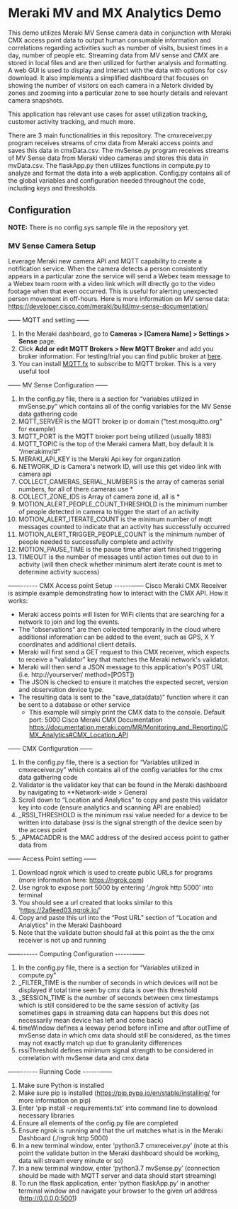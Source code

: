 # Meraki MV and MX Analytics Demo

This demo utilizes Meraki MV Sense camera data in conjunction with Meraki CMX access point data to output human consumable information and correlations regarding activities such as number of visits, busiest times in a day, number of people etc.  Streaming data from MV sense and CMX are stored in local files and are then utilized for further analysis and formatting.  A web GUI is used to display and interact with the data with options for csv download.
It also implements a simplified dashboard that focuses on showing the number of visitors on each camera in a Netork divided by zones and
zooming into a particular zone to see hourly details and relevant camera snapshots.

This application has relevant use cases for asset utilization tracking, customer activity tracking, and much more.

There are 3 main functionalities in this repository.  The cmxreceiver.py program receives streams of cmx data from Meraki access points and saves this data in cmxData.csv.  The mvSense.py program receives streams of MV Sense data from Meraki video cameras and stores this data in mvData.csv.  The flaskApp.py then utilizes functions in compute.py to analyze and format the data into a web application.  Config.py contains all of the global variables and configuration needed throughout the code, including keys and thresholds.

## Configuration

**NOTE:** There is no config.sys sample file in the repository yet. 

### MV Sense Camera Setup  
Leverage Meraki new camera API and MQTT capability to create a notification service. When the camera detects a person consistently appears in a particular zone the service will send a Webex team message to a Webex team room with a video link which will directly go to the video footage when that even occurred. This is useful for alerting unexpected person movement in off-hours. Here is more information on MV sense data: https://developer.cisco.com/meraki/build/mv-sense-documentation/

—— MQTT and setting ——
1. In the Meraki dashboard, go to **Cameras > [Camera Name] > Settings > Sense** page.
2. Click **Add or edit MQTT Brokers > New MQTT Broker** and add you broker information. For testing/trial you can find public broker at [here](https://github.com/mqtt/mqtt.github.io/wiki/public_brokers).
3. You can install [MQTT.fx](https://mqttfx.jensd.de/) to subscribe to MQTT broker. This is a very useful tool

—— MV Sense Configuration ——
1. In the config.py file, there is a section for “variables utilized in mvSense.py” which contains all of the config variables for the MV Sense data gathering code
2. MQTT_SERVER is the MQTT broker ip or domain ("test.mosquitto.org" for example)
3. MQTT_PORT is the MQTT broker port being utilized (usually 1883)
4. MQTT_TOPIC is the top of the Meraki camera Matt, boy default it is “/merakimv/#”
5. MERAKI_API_KEY is the Meraki Api key for organization
6. NETWORK_ID is Camera's network ID, will use this get video link with camera api
7. COLLECT_CAMERAS_SERIAL_NUMBERS is the array of cameras serial numbers, for all of there cameras use *
8. COLLECT_ZONE_IDS is Array of camera zone id, all is *
9. MOTION_ALERT_PEOPLE_COUNT_THRESHOLD is the minimum number of people detected in camera to trigger the start of an activity
10. MOTION_ALERT_ITERATE_COUNT is the minimum number of mqtt messages counted to indicate that an activity has successfully occurred
11. MOTION_ALERT_TRIGGER_PEOPLE_COUNT is the minimum number of people needed to successfully complete and activity
12. MOTION_PAUSE_TIME is the pause time after alert finished triggering
13. TIMEOUT is the number of messages until action times out due to in activity (will then check whether minimum alert iterate count is met to determine activity success)



——------ CMX Access point Setup ------——
Cisco Meraki CMX Receiver is asimple example demonstrating how to interact with the CMX API.
How it works:
- Meraki access points will listen for WiFi clients that are searching for a network to join and log the events.
- The "observations" are then collected temporarily in the cloud where additional information can be added to
the event, such as GPS, X Y coordinates and additional client details.
- Meraki will first send a GET request to this CMX receiver, which expects to receive a "validator" key that matches
the Meraki network's validator.
- Meraki will then send a JSON message to this application's POST URL (i.e. http://yourserver/ method=[POST])
- The JSON is checked to ensure it matches the expected secret, version and observation device type.
- The resulting data is sent to the "save_data(data)" function where it can be sent to a database or other service
    - This example will simply print the CMX data to the console.
Default port: 5000
Cisco Meraki CMX Documentation
https://documentation.meraki.com/MR/Monitoring_and_Reporting/CMX_Analytics#CMX_Location_API

—— CMX Configuration ——
1. In the config.py file, there is a section for “Variables utilized in cmxreceiver.py” which contains all of the config variables for the cmx data gathering code
2. Validator is the validator key that can be found in the Meraki dashboard by navigating to **Network-wide > General
3. Scroll down to “Location and Analytics” to copy and paste this validator key into code (ensure analytics and scanning API are enabled)
4. _RSSI_THRESHOLD is the minimum rssi value needed for a device to be written into database (rssi is the signal strength of the device seen by the access point
5. _APMACADDR is the MAC address of the desired access point to gather data from

—— Access Point setting ——
1. Download ngrok which is used to create public URLs for programs (more information here: https://ngrok.com)
2. Use ngrok to expose port 5000 by entering ‘./ngrok http 5000’ into terminal
3. You should see a url created that looks similar to this ‘https://2a6eed03.ngrok.io/'
4. Copy and paste this url into the “Post URL” section of “Location and Analytics” in the Meraki Dashboard
5. Note that the validate button should fail at this point as the the cmx receiver is not up and running



——------ Computing Configuration ------——
1. In the config.py file, there is a section for “Variables utilized in compute.py"
2. _FILTER_TIME is the number of seconds in which devices will not be displayed if total time seen by cmx data is over this threshold
3. _SESSION_TIME is the number of seconds between cmx timestamps which is still considered to be the same session of activity (as sometimes gaps in streaming data can happens but this does not necessarily mean device has left and come back)
4. timeWindow defines a leeway period before inTime and after outTime of mvSense data in which cmx data should still be considered, as the times may not exactly match up due to granularity differences
5. rssiThreshold defines minimum signal strength to be considered in correlation with mvSense data and cmx data



——------ Running Code ------—— 
1. Make sure Python is installed
2. Make sure pip is installed (https://pip.pypa.io/en/stable/installing/ for more information on pip)
3. Enter 'pip install -r requirements.txt' into command line to download necessary libraries
4. Ensure all elements of the config.py file are completed
5. Ensure ngrok is running and that the url matches what is in the Meraki Dashboard (./ngrok http 5000)
6. In a new terminal window, enter ‘python3.7 cmxreceiver.py’ (note at this point the validate button in the Meraki dashboard should be working, data will stream every minute or so)
7. In a new terminal window, enter ‘python3.7 mvSense.py’ (connection should be made with MQTT server and data should start streaming)
8. To run the flask application, enter ‘python flaskApp.py’ in another terminal window and navigate your browser to the given url address (http://0.0.0.0:5001)
